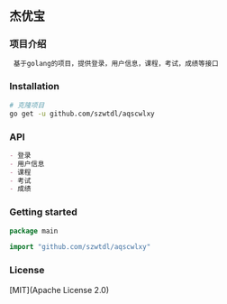 ## 杰优宝

### 项目介绍
```markdown
 基于golang的项目，提供登录，用户信息，课程，考试，成绩等接口
```

### Installation
```bash
# 克隆项目
go get -u github.com/szwtdl/aqscwlxy
```

### API
```markdown
- 登录
- 用户信息
- 课程
- 考试
- 成绩
```


### Getting started 
```go
package main

import "github.com/szwtdl/aqscwlxy"

```

### License
[MIT](Apache License 2.0)
